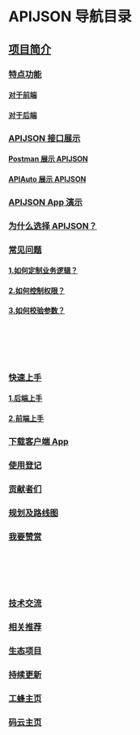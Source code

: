 # APIJSON 导航目录
## [项目简介](/README.md#--apijson)

### [特点功能](/README.md#%E7%89%B9%E7%82%B9%E5%8A%9F%E8%83%BD)
#### [对于前端](/README.md#%E7%89%B9%E7%82%B9%E5%8A%9F%E8%83%BD)
#### [对于后端](https://github.com/Tencent/APIJSON#%E5%AF%B9%E4%BA%8E%E5%90%8E%E7%AB%AF)

### [APIJSON 接口展示](https://github.com/Tencent/APIJSON#apijson-%E6%8E%A5%E5%8F%A3%E5%B1%95%E7%A4%BA)
#### [Postman 展示 APIJSON](https://github.com/Tencent/APIJSON#postman-%E5%B1%95%E7%A4%BA-apijson)
#### [APIAuto 展示 APIJSON](https://github.com/Tencent/APIJSON#apiauto-%E5%B1%95%E7%A4%BA-apijson)

### [APIJSON App 演示](https://github.com/Tencent/APIJSON#apijson-app-%E6%BC%94%E7%A4%BA)

### [为什么选择 APIJSON？](/README.md#%E7%89%B9%E7%82%B9%E5%8A%9F%E8%83%BD)

### [常见问题](https://github.com/Tencent/APIJSON#%E4%B8%BA%E4%BB%80%E4%B9%88%E9%80%89%E6%8B%A9-apijson)
#### [1.如何定制业务逻辑？](https://github.com/Tencent/APIJSON#1%E5%A6%82%E4%BD%95%E5%AE%9A%E5%88%B6%E4%B8%9A%E5%8A%A1%E9%80%BB%E8%BE%91)
#### [2.如何控制权限？](https://github.com/Tencent/APIJSON#2%E5%A6%82%E4%BD%95%E6%8E%A7%E5%88%B6%E6%9D%83%E9%99%90)
#### [3.如何校验参数？](https://github.com/Tencent/APIJSON#3%E5%A6%82%E4%BD%95%E6%A0%A1%E9%AA%8C%E5%8F%82%E6%95%B0)

<br /><br /><br /><br />

### [快速上手](https://github.com/Tencent/APIJSON#%E5%BF%AB%E9%80%9F%E4%B8%8A%E6%89%8B)
#### [1.后端上手](https://github.com/Tencent/APIJSON#1%E5%90%8E%E7%AB%AF%E4%B8%8A%E6%89%8B)
#### [2.前端上手](https://github.com/Tencent/APIJSON#2%E5%89%8D%E7%AB%AF%E4%B8%8A%E6%89%8B)

### [下载客户端 App](https://github.com/Tencent/APIJSON#%E4%B8%8B%E8%BD%BD%E5%AE%A2%E6%88%B7%E7%AB%AF-app)

### [使用登记](https://github.com/Tencent/APIJSON#%E4%BD%BF%E7%94%A8%E7%99%BB%E8%AE%B0)

### [贡献者们](https://github.com/Tencent/APIJSON#%E8%B4%A1%E7%8C%AE%E8%80%85%E4%BB%AC)

### [规划及路线图](https://github.com/Tencent/APIJSON#%E8%A7%84%E5%88%92%E5%8F%8A%E8%B7%AF%E7%BA%BF%E5%9B%BE)

### [我要赞赏](https://github.com/Tencent/APIJSON#%E6%88%91%E8%A6%81%E8%B5%9E%E8%B5%8F)

<br /><br /><br /><br />

### [技术交流](https://github.com/Tencent/APIJSON#%E6%8A%80%E6%9C%AF%E4%BA%A4%E6%B5%81)

### [相关推荐](https://github.com/Tencent/APIJSON#%E7%9B%B8%E5%85%B3%E6%8E%A8%E8%8D%90)

### [生态项目](https://github.com/Tencent/APIJSON#%E7%94%9F%E6%80%81%E9%A1%B9%E7%9B%AED)

### [持续更新](https://github.com/Tencent/APIJSON#%E6%8C%81%E7%BB%AD%E6%9B%B4%E6%96%B0)

### [工蜂主页](https://github.com/Tencent/APIJSON#%E5%B7%A5%E8%9C%82%E4%B8%BB%E9%A1%B5)

### [码云主页](https://github.com/Tencent/APIJSON#%E7%A0%81%E4%BA%91%E4%B8%BB%E9%A1%B5)
